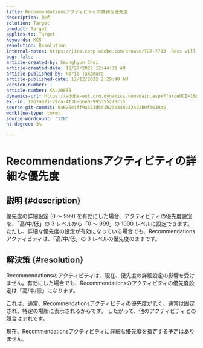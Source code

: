 ```yaml
---
title: Recommendationsアクティビティの詳細な優先度
description: 説明
solution: Target
product: Target
applies-to: Target
keywords: KCS
resolution: Resolution
internal-notes: https://jira.corp.adobe.com/browse/TGT-7793  Recs will not have fine grained priorities. We will only have slider for it.
bug: false
article-created-by: Seunghyun Choi
article-created-date: 10/27/2022 12:44:31 AM
article-published-by: Norio Takemura
article-published-date: 12/12/2022 2:29:40 AM
version-number: 1
article-number: KA-20888
dynamics-url: https://adobe-ent.crm.dynamics.com/main.aspx?forceUCI=1&pagetype=entityrecord&etn=knowledgearticle&id=8994c97d-9055-ed11-bba2-6045bd006b4b
exl-id: 1ed7a871-29ca-4f3b-b6e0-995355220c15
source-git-commit: 04625e1ff9a323d5d1b2a044b242482b0f6630b5
workflow-type: tm+mt
source-wordcount: '128'
ht-degree: 3%

---
```


# Recommendationsアクティビティの詳細な優先度

## 説明 {#description}

優先度の詳細設定 (0 ～ 999) を有効にした場合、アクティビティの優先度設定を、「高/中/低」の 3 レベルから「0 ～ 999」の 1000 レベルに設定できます。 ただし、詳細な優先度の設定が有効になっている場合でも、Recommendations アクティビティは、「高/中/低」の 3 レベルの優先度のままです。

## 解決策 {#resolution}


Recommendationsのアクティビティは、現在、優先度の詳細設定の影響を受けません。有効にした場合でも、Recommendationsのアクティビティの優先度設定は「高/中/低」になります。

これは、通常、Recommendationsアクティビティの優先度が低く、通常は固定され、特定の場所に表示されるからです。 したがって、他のアクティビティとの競合はまれです。

現在、Recommendationsアクティビティに詳細な優先度を指定する予定はありません。
